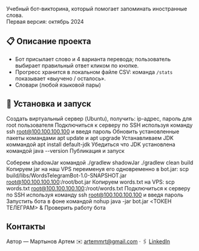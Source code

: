 Учебный бот-викторина, который помогает запоминать иностранные слова.  
Первая версия: октябрь 2024

## 📋 Описание проекта
* Бот присылает слово и 4 варианта перевода; пользователь выбирает правильный ответ кликом по кнопке.  
* Прогресс хранится в локальном файле CSV: команда `/stats` показывает «выучено / осталось».  
* Словари (любой языковой пары)

## 🚀 Установка и запуск

Создать виртуальный сервер (Ubuntu), получить: ip-адрес, пароль для root пользователя
Подключиться к серверу по SSH используя команду ssh root@100.100.100.100 и введя пароль
Обновить установленные пакеты командами apt update и apt upgrade
Устанавливаем JDK коммандой apt install default-jdk
Убедиться что JDK установлена командой java --version
Публикация и запуск

Соберем shadowJar командой ./gradlew shadowJar
./gradlew clean build
Копируем jar на наш VPS переименуя его одновременно в bot.jar: scp build/libs/WordsTelegramBot-1.0-SNAPSHOT.jar root@100.100.100.100:/root/bot.jar
Копируем words.txt на VPS: scp words.txt root@100.100.100.100:/root/words.txt
Подключиться к серверу по SSH используя команду ssh root@100.100.100.100 и введя пароль
Запустить бота в фоне командой nohup java -jar bot.jar <ТОКЕН ТЕЛЕГРАМ> &
Проверить работу бота

## Контакты
Автор — Мартынов Артем
✉️ artemmrt@gmail.com · 🖇 [LinkedIn](https://www.linkedin.com/in/artem-n-martynov/)
